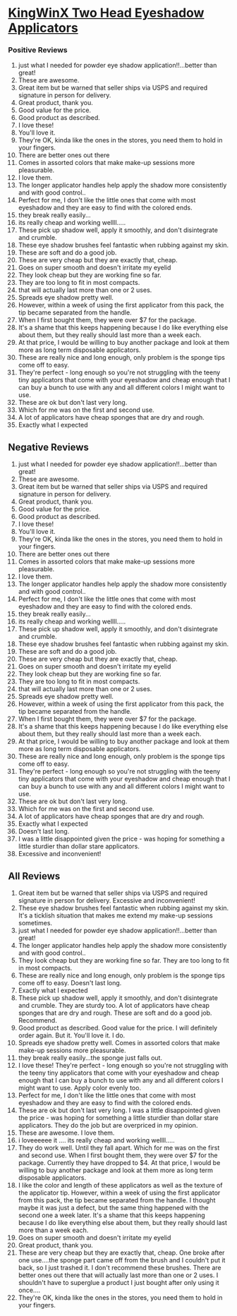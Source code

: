 # [KingWinX Two Head Eyeshadow Applicators](https://products.checkmycream.com/products/KingWinX-Two-Head-Eyeshadow-Applicators.html)

### Positive Reviews

<ol>
      <li>just what I needed for powder eye shadow application!!...better than great!</li>
      <li>These are awesome.  </li>
      <li>Great item but be warned that seller ships via USPS and required signature in person for delivery.  </li>
      <li>Great product, thank you.</li>
      <li>Good value for the price.</li>
      <li>Good product as described.</li>
      <li>I love these!  </li>
      <li>You&#x27;ll love it.  </li>
      <li>They&#x27;re OK, kinda like the ones in the stores, you need them to hold in your fingers.</li>
      <li>There are better ones out there</li>
      <li>Comes in assorted colors that make make-up sessions more pleasurable.</li>
      <li>I love them.</li>
      <li>The longer applicator handles help apply the shadow more consistently and with good control..</li>
      <li>Perfect for me, I don&#x27;t like the little ones that come with most eyeshadow and they are easy to find with the colored ends.</li>
      <li>they break really easily...</li>
      <li>its really cheap and working wellll.....</li>
      <li>These pick up shadow well, apply it smoothly, and don&#x27;t disintegrate and crumble.  </li>
      <li>These eye shadow brushes feel fantastic when rubbing against my skin.</li>
      <li>These are soft and do a good job.  </li>
      <li>These are very cheap but they are exactly that, cheap.</li>
      <li>Goes on super smooth and doesn&#x27;t irritate my eyelid</li>
      <li>They look cheap but they are working fine so far.</li>
      <li>They are too long to fit in most compacts.</li>
      <li>that will actually last more than one or 2 uses.</li>
      <li>Spreads eye shadow pretty well.</li>
      <li>However, within a week of using the first applicator from this pack, the tip became separated from the handle.</li>
      <li>When I first bought them,  they were over $7 for the package.</li>
      <li>It&#x27;s a shame that this keeps happening because I do like everything else about them, but they really should last more than a week each.</li>
      <li>At that price, I would be willing to buy another package and look at them more as long term disposable applicators.</li>
      <li>These are really nice and long enough, only problem is the sponge tips come off to easy.</li>
      <li>They&#x27;re perfect - long enough so you&#x27;re not struggling with the teeny tiny applicators that come with your eyeshadow and cheap enough that I can buy a bunch to use with any and all different colors I might want to use.  </li>
      <li>These are ok but don&#x27;t last very long.</li>
      <li>Which for me was on the first and second use.</li>
      <li>A lot of applicators have cheap sponges that are dry and rough.  </li>
      <li>Exactly what I expected</li>
</ol>


<h2>Negative Reviews</h2>
<ol>
<li> just what I needed for powder eye shadow application!!...better than great!</li>
<li> These are awesome.  </li>
<li> Great item but be warned that seller ships via USPS and required signature in person for delivery.  </li>
<li> Great product, thank you.</li>
<li> Good value for the price.</li>
<li> Good product as described.</li>
<li> I love these!  </li>
<li> You&#x27;ll love it.  </li>
<li> They&#x27;re OK, kinda like the ones in the stores, you need them to hold in your fingers.</li>
<li> There are better ones out there</li>
<li> Comes in assorted colors that make make-up sessions more pleasurable.</li>
<li> I love them.</li>
<li> The longer applicator handles help apply the shadow more consistently and with good control..</li>
<li> Perfect for me, I don&#x27;t like the little ones that come with most eyeshadow and they are easy to find with the colored ends.</li>
<li> they break really easily...</li>
<li> its really cheap and working wellll.....</li>
<li> These pick up shadow well, apply it smoothly, and don&#x27;t disintegrate and crumble.  </li>
<li> These eye shadow brushes feel fantastic when rubbing against my skin.</li>
<li> These are soft and do a good job.  </li>
<li> These are very cheap but they are exactly that, cheap.</li>
<li> Goes on super smooth and doesn&#x27;t irritate my eyelid</li>
<li> They look cheap but they are working fine so far.</li>
<li> They are too long to fit in most compacts.</li>
<li> that will actually last more than one or 2 uses.</li>
<li> Spreads eye shadow pretty well.</li>
<li> However, within a week of using the first applicator from this pack, the tip became separated from the handle.</li>
<li> When I first bought them,  they were over $7 for the package.</li>
<li> It&#x27;s a shame that this keeps happening because I do like everything else about them, but they really should last more than a week each.</li>
<li> At that price, I would be willing to buy another package and look at them more as long term disposable applicators.</li>
<li> These are really nice and long enough, only problem is the sponge tips come off to easy.</li>
<li> They&#x27;re perfect - long enough so you&#x27;re not struggling with the teeny tiny applicators that come with your eyeshadow and cheap enough that I can buy a bunch to use with any and all different colors I might want to use.  </li>
<li> These are ok but don&#x27;t last very long.</li>
<li> Which for me was on the first and second use.</li>
<li> A lot of applicators have cheap sponges that are dry and rough.  </li>
<li> Exactly what I expected</li>
<li> Doesn&#x27;t last long.</li>
<li> I was a little disappointed given the price - was hoping for something a little sturdier than dollar stare applicators.</li>
<li> Excessive and inconvenient!</li>
</ol>

<h2>All Reviews</h2>

<ol>
    <li> Great item but be warned that seller ships via USPS and required signature in person for delivery.  Excessive and inconvenient!</li>
    <li> These eye shadow brushes feel fantastic when rubbing against my skin. It&#x27;s a ticklish situation that makes me extend my make-up sessions sometimes.</li>
    <li> just what I needed for powder eye shadow application!!...better than great!</li>
    <li> The longer applicator handles help apply the shadow more consistently and with good control..</li>
    <li> They look cheap but they are working fine so far. They are too long to fit in most compacts.</li>
    <li> These are really nice and long enough, only problem is the sponge tips come off to easy. Doesn&#x27;t last long.</li>
    <li> Exactly what I expected</li>
    <li> These pick up shadow well, apply it smoothly, and don&#x27;t disintegrate and crumble.  They are sturdy too.  A lot of applicators have cheap sponges that are dry and rough.  These are soft and do a good job.  Recommend.</li>
    <li> Good product as described. Good value for the price. I will definitely order again. But it. You&#x27;ll love it.  I do.</li>
    <li> Spreads eye shadow pretty well. Comes in assorted colors that make make-up sessions more pleasurable.</li>
    <li> they break really easily...the sponge just falls out.</li>
    <li> I love these!  They&#x27;re perfect - long enough so you&#x27;re not struggling with the teeny tiny applicators that come with your eyeshadow and cheap enough that I can buy a bunch to use with any and all different colors I might want to use.  Apply color evenly too.</li>
    <li> Perfect for me, I don&#x27;t like the little ones that come with most eyeshadow and they are easy to find with the colored ends.</li>
    <li> These are ok but don&#x27;t last very long. I was a little disappointed given the price - was hoping for something a little sturdier than dollar stare applicators. They do the job but are overpriced in my opinion.</li>
    <li> These are awesome.  I love them.</li>
    <li> i loveeeeee it .... its really cheap and working wellll.....</li>
    <li> They do work well. Until they fall apart.  Which for me was on the first and second use. When I first bought them,  they were over $7 for the package. Currently they have dropped to $4. At that price, I would be willing to buy another package and look at them more as long term disposable applicators.</li>
    <li> I like the color and length of these applicators as well as the texture of the applicator tip. However, within a week of using the first applicator from this pack, the tip became separated from the handle. I thought maybe it was just a defect, but the same thing happened with the second one a week later. It&#x27;s a shame that this keeps happening because I do like everything else about them, but they really should last more than a week each.</li>
    <li> Goes on super smooth and doesn&#x27;t irritate my eyelid</li>
    <li> Great product, thank you.</li>
    <li> These are very cheap but they are exactly that, cheap. One broke after one use....the sponge part came off from the brush and I couldn&#x27;t put it back, so I just trashed it. I don&#x27;t recommend these brushes. There are better ones out there that will actually last more than one or 2 uses. I shouldn&#x27;t have to superglue a product I just bought after only using it once....</li>
    <li> They&#x27;re OK, kinda like the ones in the stores, you need them to hold in your fingers.</li>
</ol>




